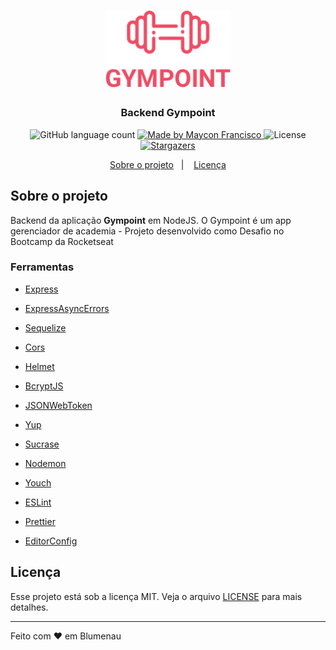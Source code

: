 <h1 align="center">
  <img alt="Gympoint" title="Gympoint" src=".github/logo.png" width="200px" />
</h1>

<h3 align="center">
  Backend Gympoint
</h3>


<p align="center">
  <img alt="GitHub language count" src="https://img.shields.io/github/languages/count/mayconfrancisco/gympoint-server?color=%2304D361">

  <a href="https://mayconfrancisco.com.br">
    <img alt="Made by Maycon Francisco" src="https://img.shields.io/badge/made%20by-Maycon%20Francisco-%2304D361">
  </a>

  <img alt="License" src="https://img.shields.io/badge/license-MIT-%2304D361">

  <a href="https://github.com/mayconfrancisco/gympoint-server/stargazers">
    <img alt="Stargazers" src="https://img.shields.io/github/stars/mayconfrancisco/gympoint-server?style=social">
  </a>
</p>

<p align="center">
  <a href="#sobre-o-projeto">Sobre o projeto</a>&nbsp;&nbsp;&nbsp;|&nbsp;&nbsp;&nbsp;
  <a href="#licença">Licença</a>
</p>

## Sobre o projeto

Backend da aplicação **Gympoint** em NodeJS. O Gympoint é um app gerenciador de academia - Projeto desenvolvido como Desafio no Bootcamp da Rocketseat

### Ferramentas

- [Express](https://expressjs.com/)
- [ExpressAsyncErrors](https://www.npmjs.com/package/express-async-errors)
- [Sequelize](https://sequelize.org)
- [Cors](https://www.npmjs.com/package/cors)
- [Helmet](https://helmetjs.github.io)
- [BcryptJS](https://www.npmjs.com/package/bcryptjs)
- [JSONWebToken](https://www.npmjs.com/package/jsonwebtoken)
- [Yup](https://www.npmjs.com/package/yup)

- [Sucrase](https://github.com/alangpierce/sucrase)
- [Nodemon](https://nodemon.io)
- [Youch](https://www.npmjs.com/package/youch)
- [ESLint](https://eslint.org)
- [Prettier](https://prettier.io)
- [EditorConfig](https://editorconfig.org)


## Licença

Esse projeto está sob a licença MIT. Veja o arquivo [LICENSE](LICENSE.md) para mais detalhes.

---

Feito com ♥ em Blumenau
